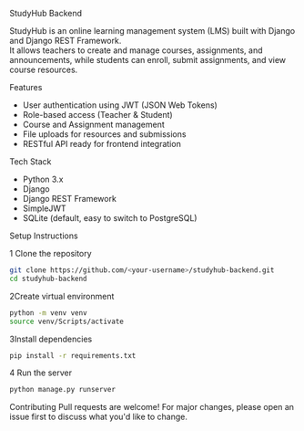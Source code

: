 StudyHub Backend

StudyHub is an online learning management system (LMS) built with Django and Django REST Framework.  
It allows teachers to create and manage courses, assignments, and announcements, while students can enroll, submit assignments, and view course resources.

Features

- User authentication using JWT (JSON Web Tokens)
- Role-based access (Teacher & Student)
- Course and Assignment management
- File uploads for resources and submissions
- RESTful API ready for frontend integration

Tech Stack

- Python 3.x
- Django
- Django REST Framework
- SimpleJWT
- SQLite (default, easy to switch to PostgreSQL)

Setup Instructions

1 Clone the repository

```bash
git clone https://github.com/<your-username>/studyhub-backend.git
cd studyhub-backend
```

2Create virtual environment

```bash
python -m venv venv
source venv/Scripts/activate
```

3Install dependencies

```bash
pip install -r requirements.txt
```

4 Run the server

```bash
python manage.py runserver
```

Contributing
Pull requests are welcome! For major changes, please open an issue first to discuss what you'd like to change.
